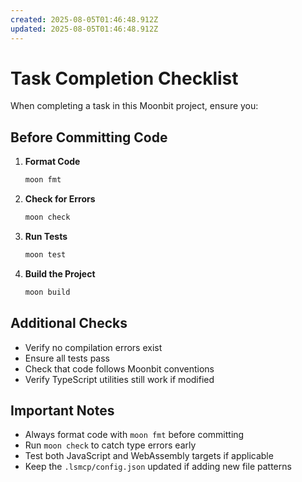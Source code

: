 ```yaml
---
created: 2025-08-05T01:46:48.912Z
updated: 2025-08-05T01:46:48.912Z
---
```


# Task Completion Checklist

When completing a task in this Moonbit project, ensure you:

## Before Committing Code

1. **Format Code**
   ```bash
   moon fmt
   ```

2. **Check for Errors**
   ```bash
   moon check
   ```

3. **Run Tests**
   ```bash
   moon test
   ```

4. **Build the Project**
   ```bash
   moon build
   ```

## Additional Checks
- Verify no compilation errors exist
- Ensure all tests pass
- Check that code follows Moonbit conventions
- Verify TypeScript utilities still work if modified

## Important Notes
- Always format code with `moon fmt` before committing
- Run `moon check` to catch type errors early
- Test both JavaScript and WebAssembly targets if applicable
- Keep the `.lsmcp/config.json` updated if adding new file patterns
